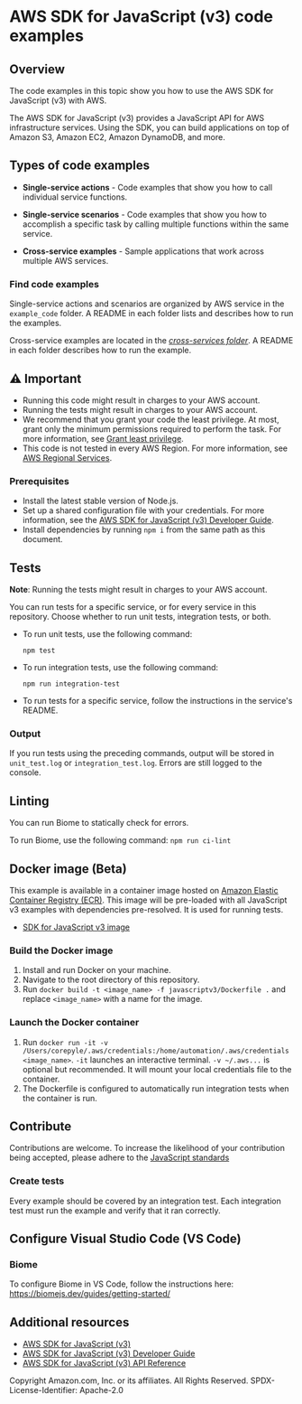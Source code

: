 # AWS SDK for JavaScript (v3) code examples

## Overview

The code examples in this topic show you how to use the AWS SDK for JavaScript (v3) with AWS.

The AWS SDK for JavaScript (v3) provides a JavaScript API for AWS infrastructure services. Using the SDK, you can build applications on top of Amazon S3, Amazon EC2, Amazon DynamoDB, and more.

## Types of code examples

- **Single-service actions** - Code examples that show you how to call individual service functions.

- **Single-service scenarios** - Code examples that show you how to accomplish a specific task by calling multiple functions within the same service.

- **Cross-service examples** - Sample applications that work across multiple AWS services.

### Find code examples

Single-service actions and scenarios are organized by AWS service in the `example_code` folder. A README in each folder lists and describes how to run the examples.

Cross-service examples are located in the [_cross-services folder_](./example_code/cross-services). A README in each folder describes how to run the example.

## ⚠️ Important

- Running this code might result in charges to your AWS account.
- Running the tests might result in charges to your AWS account.
- We recommend that you grant your code the least privilege. At most, grant only the minimum permissions required to perform the task. For more information, see [Grant least privilege](https://docs.aws.amazon.com/IAM/latest/UserGuide/best-practices.html#grant-least-privilege).
- This code is not tested in every AWS Region. For more information, see [AWS Regional Services](https://aws.amazon.com/about-aws/global-infrastructure/regional-product-services).

### Prerequisites

- Install the latest stable version of Node.js.
- Set up a shared configuration file with your credentials. For more information, see the [AWS SDK for JavaScript (v3) Developer Guide](https://docs.aws.amazon.com/sdk-for-javascript/v3/developer-guide/loading-node-credentials-shared.html).
- Install dependencies by running `npm i` from the same path as this document.

## Tests

**Note**: Running the tests might result in charges to your AWS account.

You can run tests for a specific service, or for every service in this repository. Choose whether to run unit tests, integration tests, or both.

- To run unit tests, use the following command:

  `npm test`

- To run integration tests, use the following command:

  `npm run integration-test`

- To run tests for a specific service, follow the instructions in the service's README.

### Output

If you run tests using the preceding commands, output will be stored in `unit_test.log` or `integration_test.log`. Errors are still logged to the console.

## Linting
You can run Biome to statically check for errors.

To run Biome, use the following command:
  `npm run ci-lint`

## Docker image (Beta)

This example is available in a container image hosted on [Amazon Elastic Container Registry (ECR)](https://docs.aws.amazon.com/AmazonECR/latest/userguide/what-is-ecr.html). This image will be pre-loaded with all JavaScript v3 examples with dependencies pre-resolved. It is used for running tests.

- [SDK for JavaScript v3 image](https://gallery.ecr.aws/b4v4v1s0/javascriptv3)

### Build the Docker image

1. Install and run Docker on your machine.
2. Navigate to the root directory of this repository.
3. Run `docker build -t <image_name> -f javascriptv3/Dockerfile .` and replace `<image_name>` with a name for the image.

### Launch the Docker container

1. Run `docker run -it -v /Users/corepyle/.aws/credentials:/home/automation/.aws/credentials <image_name>`. `-it` launches an interactive terminal. `-v ~/.aws...` is optional but recommended. It will mount your local credentials file to the container.
2. The Dockerfile is configured to automatically run integration tests when the container is run.

## Contribute

Contributions are welcome. To increase the likelihood of your contribution being accepted, please adhere to the [JavaScript standards](https://github.com/awsdocs/aws-doc-sdk-examples/wiki/JavaScript-code-example-standards)

### Create tests

Every example should be covered by an integration test. Each integration test must
run the example and verify that it ran correctly.

## Configure Visual Studio Code (VS Code)

### Biome

To configure Biome in VS Code, follow the instructions here: https://biomejs.dev/guides/getting-started/

## Additional resources

- [AWS SDK for JavaScript (v3)](https://github.com/aws/aws-sdk-js-v3)
- [AWS SDK for JavaScript (v3) Developer Guide](https://docs.aws.amazon.com/sdk-for-javascript/v3/developer-guide/)
- [AWS SDK for JavaScript (v3) API Reference](http://docs.aws.amazon.com/AWSJavaScriptSDK/v3/latest/index.html)

Copyright Amazon.com, Inc. or its affiliates. All Rights Reserved. SPDX-License-Identifier: Apache-2.0
